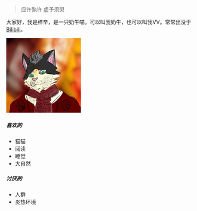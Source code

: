 > 应许孰许 虚予须臾

大家好，我是梓辛，是一只奶牛喵。可以叫我奶牛，也可以叫我VV。常常出没于[Bilibili](https://space.bilibili.com/107829905)。

![233](\img\avator-wiserxin-furry.jpg)

##### 喜欢的
- 猫猫
- 阅读
- 睡觉
- 大自然

##### 讨厌的
- 人群
- 炎热环境

